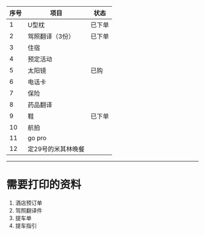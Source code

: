序号|项目|状态
--|--|--
1|U型枕|已下单
2|驾照翻译（3份）|已下单
3|住宿|
4|预定活动|
5|太阳镜|已购
6|电话卡|
7|保险|
8|药品翻译|
9|鞋|已下单
10|航拍|
11|go pro|
12|定29号的米其林晚餐|

---
# 需要打印的资料
1. 酒店预订单
2. 驾照翻译件
3. 提车单
4. 提车指引